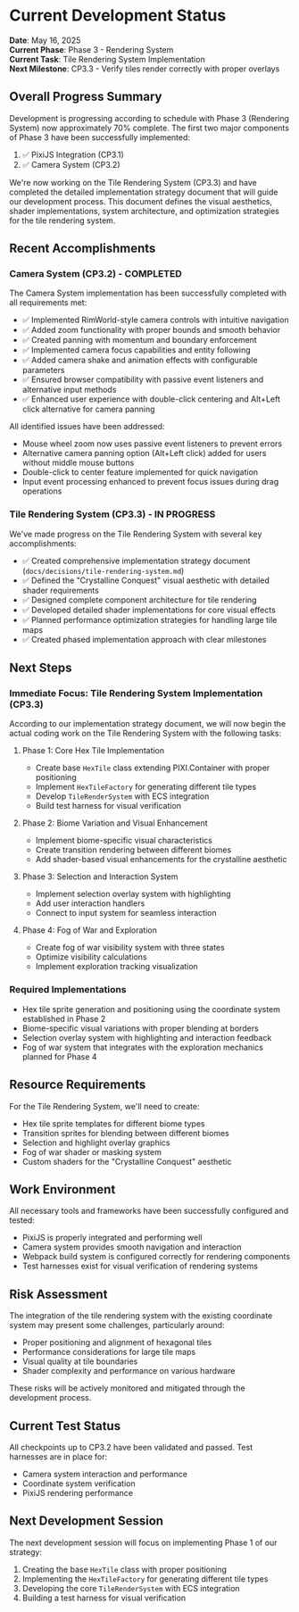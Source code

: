 # Current Development Status

**Date**: May 16, 2025  
**Current Phase**: Phase 3 - Rendering System  
**Current Task**: Tile Rendering System Implementation  
**Next Milestone**: CP3.3 - Verify tiles render correctly with proper overlays  

## Overall Progress Summary

Development is progressing according to schedule with Phase 3 (Rendering System) now approximately 70% complete. The first two major components of Phase 3 have been successfully implemented:

1. ✅ PixiJS Integration (CP3.1)
2. ✅ Camera System (CP3.2)

We're now working on the Tile Rendering System (CP3.3) and have completed the detailed implementation strategy document that will guide our development process. This document defines the visual aesthetics, shader implementations, system architecture, and optimization strategies for the tile rendering system.

## Recent Accomplishments

### Camera System (CP3.2) - COMPLETED
The Camera System implementation has been successfully completed with all requirements met:

- ✅ Implemented RimWorld-style camera controls with intuitive navigation
- ✅ Added zoom functionality with proper bounds and smooth behavior
- ✅ Created panning with momentum and boundary enforcement
- ✅ Implemented camera focus capabilities and entity following
- ✅ Added camera shake and animation effects with configurable parameters
- ✅ Ensured browser compatibility with passive event listeners and alternative input methods
- ✅ Enhanced user experience with double-click centering and Alt+Left click alternative for camera panning

All identified issues have been addressed:
- Mouse wheel zoom now uses passive event listeners to prevent errors
- Alternative camera panning option (Alt+Left click) added for users without middle mouse buttons
- Double-click to center feature implemented for quick navigation
- Input event processing enhanced to prevent focus issues during drag operations

### Tile Rendering System (CP3.3) - IN PROGRESS
We've made progress on the Tile Rendering System with several key accomplishments:

- ✅ Created comprehensive implementation strategy document (`docs/decisions/tile-rendering-system.md`)
- ✅ Defined the "Crystalline Conquest" visual aesthetic with detailed shader requirements
- ✅ Designed complete component architecture for tile rendering
- ✅ Developed detailed shader implementations for core visual effects
- ✅ Planned performance optimization strategies for handling large tile maps
- ✅ Created phased implementation approach with clear milestones

## Next Steps

### Immediate Focus: Tile Rendering System Implementation (CP3.3)
According to our implementation strategy document, we will now begin the actual coding work on the Tile Rendering System with the following tasks:

1. Phase 1: Core Hex Tile Implementation
   - Create base `HexTile` class extending PIXI.Container with proper positioning
   - Implement `HexTileFactory` for generating different tile types
   - Develop `TileRenderSystem` with ECS integration
   - Build test harness for visual verification

2. Phase 2: Biome Variation and Visual Enhancement
   - Implement biome-specific visual characteristics
   - Create transition rendering between different biomes
   - Add shader-based visual enhancements for the crystalline aesthetic

3. Phase 3: Selection and Interaction System
   - Implement selection overlay system with highlighting
   - Add user interaction handlers
   - Connect to input system for seamless interaction

4. Phase 4: Fog of War and Exploration
   - Create fog of war visibility system with three states
   - Optimize visibility calculations
   - Implement exploration tracking visualization

### Required Implementations
- Hex tile sprite generation and positioning using the coordinate system established in Phase 2
- Biome-specific visual variations with proper blending at borders
- Selection overlay system with highlighting and interaction feedback
- Fog of war system that integrates with the exploration mechanics planned for Phase 4

## Resource Requirements

For the Tile Rendering System, we'll need to create:
- Hex tile sprite templates for different biome types
- Transition sprites for blending between different biomes
- Selection and highlight overlay graphics
- Fog of war shader or masking system
- Custom shaders for the "Crystalline Conquest" aesthetic

## Work Environment

All necessary tools and frameworks have been successfully configured and tested:
- PixiJS is properly integrated and performing well
- Camera system provides smooth navigation and interaction
- Webpack build system is configured correctly for rendering components
- Test harnesses exist for visual verification of rendering systems

## Risk Assessment

The integration of the tile rendering system with the existing coordinate system may present some challenges, particularly around:
- Proper positioning and alignment of hexagonal tiles
- Performance considerations for large tile maps
- Visual quality at tile boundaries
- Shader complexity and performance on various hardware

These risks will be actively monitored and mitigated through the development process.

## Current Test Status

All checkpoints up to CP3.2 have been validated and passed. Test harnesses are in place for:
- Camera system interaction and performance
- Coordinate system verification
- PixiJS rendering performance

## Next Development Session

The next development session will focus on implementing Phase 1 of our strategy:
1. Creating the base `HexTile` class with proper positioning
2. Implementing the `HexTileFactory` for generating different tile types
3. Developing the core `TileRenderSystem` with ECS integration
4. Building a test harness for visual verification
